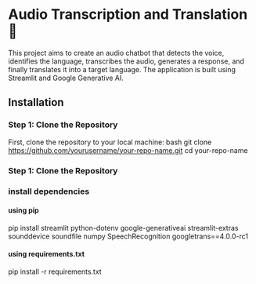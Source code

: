 # Audio Transcription and Translation 💬

This project aims to create an audio chatbot that detects the voice, identifies the language, transcribes the audio, generates a response, and finally translates it into a target language. The application is built using Streamlit and Google Generative AI.


## Installation

### Step 1: Clone the Repository 
First, clone the repository to your local machine:
bash
git clone https://github.com/yourusername/your-repo-name.git
cd your-repo-name

### Step 1: Clone the Repository

### install dependencies 

#### using pip 

  pip install streamlit python-dotenv google-generativeai streamlit-extras sounddevice soundfile numpy SpeechRecognition googletrans==4.0.0-rc1
#### using requirements.txt
  pip install -r requirements.txt


